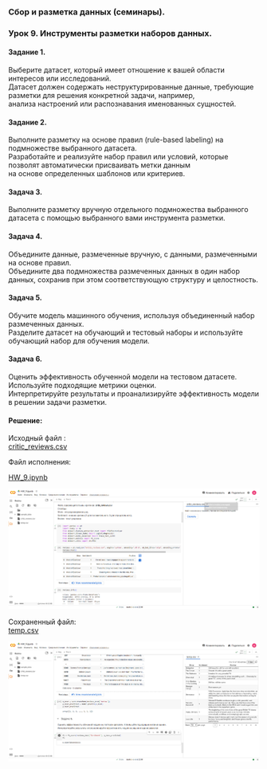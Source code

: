 ### Сбор и разметка данных (семинары).  
### Урок 9. Инструменты разметки наборов данных.  
  
#### Задание 1.  
Выберите датасет, который имеет отношение к вашей области интересов или исследований.  
Датасет должен содержать неструктурированные данные, требующие разметки для решения конкретной задачи, например,  
анализа настроений или распознавания именованных сущностей.  
  
#### Задание 2.  
Выполните разметку на основе правил (rule-based labeling) на подмножестве выбранного датасета.  
Разработайте и реализуйте набор правил или условий, которые позволят автоматически присваивать метки данным  
на основе определенных шаблонов или критериев.  
  
#### Задача 3.  
Выполните разметку вручную отдельного подмножества выбранного датасета с помощью выбранного вами инструмента разметки.  
  
#### Задача 4.  
Объедините данные, размеченные вручную, с данными, размеченными на основе правил.  
Объедините два подмножества размеченных данных в один набор данных, сохранив при этом соответствующую структуру и целостность.  
  
#### Задача 5.  
Обучите модель машинного обучения, используя объединенный набор размеченных данных.  
Разделите датасет на обучающий и тестовый наборы и используйте обучающий набор для обучения модели.  
  
#### Задача 6.  
Оценить эффективность обученной модели на тестовом датасете. Используйте подходящие метрики оценки.  
Интерпретируйте результаты и проанализируйте эффективность модели в решении задачи разметки.  
  
#### Решение:  
  
Исходный файл :  
[critic_reviews.csv](critic_reviews.csv)  
  
Файл исполнения:  
  
[HW_9.ipynb](HW_9.ipynb)  
  
![hw_9_1.png](hw_9_1.png)  
 
Сохраненный файл:  
[temp.csv](temp.csv)
  
![hw_9.png](hw_9.png)